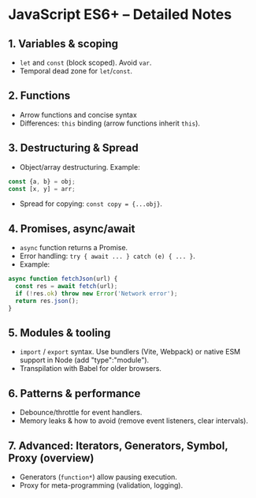# JavaScript ES6+ – Detailed Notes

## 1. Variables & scoping
- `let` and `const` (block scoped). Avoid `var`.
- Temporal dead zone for `let`/`const`.

## 2. Functions
- Arrow functions and concise syntax
- Differences: `this` binding (arrow functions inherit `this`).

## 3. Destructuring & Spread
- Object/array destructuring. Example:
```js
const {a, b} = obj;
const [x, y] = arr;
```
- Spread for copying: `const copy = {...obj}`.

## 4. Promises, async/await
- `async` function returns a Promise.
- Error handling: `try { await ... } catch (e) { ... }`.
- Example:
```js
async function fetchJson(url) {
  const res = await fetch(url);
  if (!res.ok) throw new Error('Network error');
  return res.json();
}
```

## 5. Modules & tooling
- `import` / `export` syntax. Use bundlers (Vite, Webpack) or native ESM support in Node (add "type":"module").
- Transpilation with Babel for older browsers.

## 6. Patterns & performance
- Debounce/throttle for event handlers.
- Memory leaks & how to avoid (remove event listeners, clear intervals).

## 7. Advanced: Iterators, Generators, Symbol, Proxy (overview)
- Generators (`function*`) allow pausing execution.
- Proxy for meta-programming (validation, logging).
